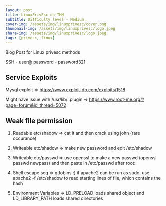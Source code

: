```yaml
---
layout: post
title: LinuxPrivEsc oh THM
subtitle: Difficulty level - Medium
cover-img: /assets/img/linuxprivesc/cover.png
thumbnail-img: /assets/img/linuxprivesc/logo.jpeg
share-img: /assets/img/linuxprivesc/logo.jpeg
tags: [privesc, linux]
---
```


Blog Post for Linux privesc methods

SSH - user@<ip>
    password - password321

## Service Exploits  

Mysql exploit => https://www.exploit-db.com/exploits/1518 

Might have issue with /usr/lib/..plugin => https://www.root-me.org/?page=forum&id_thread=5072  

## Weak file permission  

1) Readable etc/shadow => cat it and then crack using john (rare occurance)   

2) Writeable etc/shadow => make new password and edit /etc/shadow

3) Writeable etc/passwd => use openssl to make a new passwd (openssl passwd newpass) and then paste in /etc/passwd after root:<here>: 

4) Shell escape seq => gtfobins :)
                        if apache2 can be run as sudo, use apache2 -f /etc/shadow to read starting lines of file, which contains the hash

5) Environment Variables => LD_PRELOAD loads shared object and LD_LIBRARY_PATH loads shared directories    


